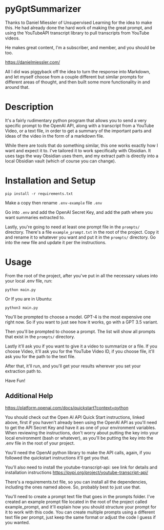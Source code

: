 # pyGptSummarizer 

Thanks to Daniel Miessler of Unsupervised Learning for the idea to make this. He had already done the hard work of making the great prompt, and using the YouTubeAPI transcript library to pull transcripts from YouTube videos.

He makes great content, I'm a subscriber, and member, and you should be too.

https://danielmiessler.com/

All I did was piggyback off the idea to turn the response into Markdown, and let myself choose from a couple different but similar prompts for different areas of thought, and then built some more functionality in and around that.

# Description
It's a fairly rudimentary python program that allows you to send a very specific prompt to the OpenAI API, along with a transcript from a YouTube Video, or a text file, in order to get a summary of the important parts and ideas of the video in the form of a markdown file. 

While there are tools that do something similar, this one works exactly how I want and expect it to. I've tailored it to work specifically with Obsidian. It uses tags the way Obsidian uses them, and my extract path is directly into a local Obsidian vault (which of course you can change). 

# Installation and Setup

`pip install -r requirements.txt`

Make a copy then rename `.env-example` file `.env`

Go into `.env` and add the OpenAI Secret Key, and add the path where you want summaries extracted to. 

Lastly, you're going to need at least one prompt file in the `prompts/` directory. There's a file `example_prompt.txt` in the root of the project. Copy it and rename it to whatever you want and put it in the `prompts/` directory. Go into the new file and update it per the instructions.

# Usage

From the root of the project, after you've put in all the necessary values into your local .env file, run:

`python main.py`

Or If you are in Ubuntu:

`python3 main.py`

You'll be prompted to choose a model. GPT-4 is the most expensive one right now. So if you want to just see how it works, go with a GPT 3.5 variant. 

Then you'll be prompted to choose a prompt. The list will show all prompts that exist in the `prompts/` directory.

Lastly it'll ask you if you want to give it a video to summarize or a file. If you choose Video, it'll ask you for the YouTube Video ID, if you choose file, it'll ask you for the path to the text file.

After that, it'll run, and you'll get your results wherever you set your extraction path to.

Have Fun!

## Additional Help

https://platform.openai.com/docs/quickstart?context=python

You should check out the Open AI API Quick Start instructions, linked above, first if you haven't already been using the OpenAI API as you'll need to get the API Secret Key and have it as one of your environment variables. When reviewing the instructions, don't worry about putting the key into your local environment (bash or whatever), as you'll be putting the key into the .env file in the root of your project.



You'll need the OpenAI python library to make the API calls, again, if you followed the quickstart instructions it'll get you that. 

You'll also need to install the youtube-transcript-api: see link for details and installation instructions https://pypi.org/project/youtube-transcript-api/ 

There's a requirements.txt file, so you can install all the dependencies, including the ones named above. So, probably best to just use that.

You'll need to create a prompt text file that goes in the prompts folder. I've created an example prompt file located in the root of the project called example_prompt, and it'll explain how you should structure your prompt for it to work with this code. You can create multiple prompts using a different text file per prompt, just keep the same format or adjust the code I guess if you wanted.  